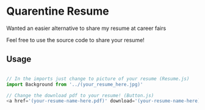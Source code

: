 # Quarentine Resume
Wanted an easier alternative to share my resume at career fairs

Feel free to use the source code to share your resume!

## Usage
```javascript

// In the imports just change to picture of your resume (Resume.js)
import Background from '../(your_resume_here.jpg)'

// Change the download pdf to your resume! (Button.js)
<a href='(your-resume-name-here.pdf)' download='(your-resume-name-here)' className='btn-mobile'>
```

